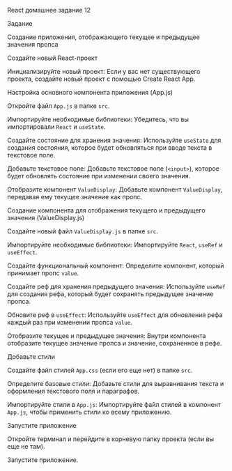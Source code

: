 React домашнее задание 12

Задание

Создание приложения, отображающего текущее и предыдущее значения пропса

Создайте новый React-проект

Инициализируйте новый проект: Если у вас нет существующего проекта, создайте новый проект с помощью Create React App.

Настройка основного компонента приложения (App.js)

Откройте файл `App.js` в папке `src`.

Импортируйте необходимые библиотеки: Убедитесь, что вы импортировали `React` и `useState`.

Создайте состояние для хранения значения: Используйте `useState` для создания состояния, которое будет обновляться при вводе текста в текстовое поле.

Добавьте текстовое поле: Добавьте текстовое поле (`<input>`), которое будет обновлять состояние при изменении своего значения.

Отобразите компонент `ValueDisplay`: Добавьте компонент `ValueDisplay`, передавая ему текущее значение как пропс.

Создание компонента для отображения текущего и предыдущего значения (ValueDisplay.js)

Создайте новый файл `ValueDisplay.js` в папке `src`.

Импортируйте необходимые библиотеки: Импортируйте `React`, `useRef` и `useEffect`.

Создайте функциональный компонент: Определите компонент, который принимает пропс `value`.

Создайте реф для хранения предыдущего значения: Используйте `useRef` для создания рефа, который будет сохранять предыдущее значение пропса.

Обновите реф в `useEffect`: Используйте `useEffect` для обновления рефа каждый раз при изменении пропса `value`.

Отобразите текущее и предыдущее значения: Внутри компонента отобразите текущее значение пропса и значение, сохраненное в рефе.

Добавьте стили

Создайте файл стилей `App.css` (если его еще нет) в папке `src`.

Определите базовые стили: Добавьте стили для выравнивания текста и оформления текстового поля и параграфов.

Импортируйте стили в `App.js`: Импортируйте файл стилей в компонент `App.js`, чтобы применить стили ко всему приложению.

Запустите приложение

Откройте терминал и перейдите в корневую папку проекта (если вы еще не там).

Запустите приложение.
